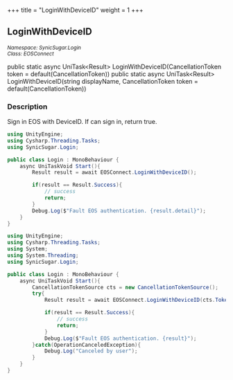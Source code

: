 +++
title = "LoginWithDeviceID"
weight = 1
+++

## LoginWithDeviceID
<small>*Namespace: SynicSugar.Login* <br>
*Class: EOSConnect* </small>

public static async UniTask&lt;Result&gt;  LoginWithDeviceID(CancellationToken token = default(CancellationToken))
public static async UniTask&lt;Result&gt;  LoginWithDeviceID(string displayName, CancellationToken token = default(CancellationToken))


### Description
Sign in EOS with DeviceID. If can sign in, return true.

```cs
using UnityEngine;
using Cysharp.Threading.Tasks;
using SynicSugar.Login;

public class Login : MonoBehaviour {     
    async UniTaskVoid Start(){
        Result result = await EOSConnect.LoginWithDeviceID();

        if(result == Result.Success){
            // success
            return;
        }
        Debug.Log($"Fault EOS authentication. {result.detail}");
    }
}
```

```cs
using UnityEngine;
using Cysharp.Threading.Tasks;
using System;
using System.Threading;
using SynicSugar.Login;

public class Login : MonoBehaviour {
    async UniTaskVoid Start(){
        CancellationTokenSource cts = new CancellationTokenSource();
        try{
            Result result = await EOSConnect.LoginWithDeviceID(cts.Token);

            if(result == Result.Success){
                // success
                return;
            }
            Debug.Log($"Fault EOS authentication. {result}");
        }catch(OperationCanceledException){
            Debug.Log("Canceled by user");
        }
    }
}
```